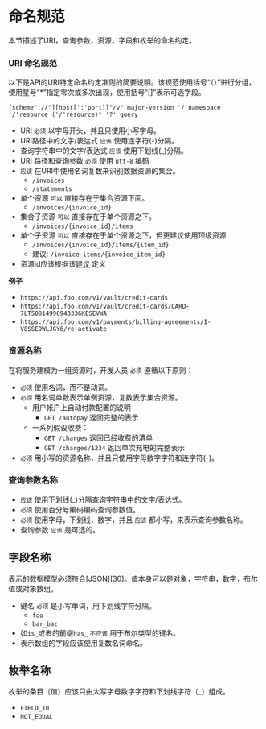 <h1 id="naming-conventions">命名规范</h1>

本节描述了URI，查询参数，资源，字段和枚举的命名约定。

<h3 id="uri-naming-convention">URI 命名规范</h3>

以下是API的URI特定命名约定准则的简要说明。该规范使用括号“（）”进行分组，使用星号“*”指定零次或多次出现，使用括号“[]”表示可选字段。

```
[scheme"://"][host[':'port]]"/v" major-version '/'namespace '/'resource ('/'resource)* '?' query
```

* URI `必须` 以字母开头，并且只使用小写字母。
* URI路径中的文字/表达式 `应该` 使用连字符(-)分隔。
* 查询字符串中的文字/表达式 `应该` 使用下划线(_)分隔。
* URI 路径和查询参数 `必须` 使用 `utf-8` 编码
* `应该` 在URI中使用名词复数来识别数据资源的集合。
  * `/invoices`
  * `/statements`
* 单个资源 `可以` 直接存在于集合资源下面。
  * `/invoices/{invoice_id}`
* 集合子资源 `可以` 直接存在于单个资源之下。
  * `/invoices/{invoice_id}/items`
* 单个子资源 `可以` 直接存在于单个资源之下，但更建议使用顶级资源
  * `/invoices/{invoice_id}/items/{item_id}`
  * 建议: `/invoice-items/{invoice_item_id}`
* 资源id应该根据该[建议](#resource-identifiers) 定义

**例子**

* `https://api.foo.com/v1/vault/credit-cards`
* `https://api.foo.com/v1/vault/credit-cards/CARD-7LT50814996943336KESEVWA`
* `https://api.foo.com/v1/payments/billing-agreements/I-V8SSE9WLJGY6/re-activate`

<h3 id="resource-names">资源名称</h3>

在将服务建模为一组资源时，开发人员 `必须` 遵循以下原则：

* `必须` 使用名词，而不是动词。
* `必须` 用名词单数表示单例资源，复数表示集合资源。
    * 用户帐户上自动付款配置的说明
        * `GET /autopay` 返回完整的表示
    *  一系列假设收费：
        * `GET /charges` 返回已经收费的清单
        * `GET /charges/1234` 返回单次充电的完整表示
* `必须` 用小写的资源名称，并且只使用字母数字字符和连字符(-)。

<h3 id="query-parameter-names">查询参数名称</h3>

* `应该` 使用下划线(_)分隔查询字符串中的文字/表达式。
* `必须` 使用百分号编码编码查询参数值。
* `必须` 使用字母，下划线，数字，并且 `应该` 都小写，来表示查询参数名称。
* 查询参数 `应该` 是可选的。

<h2 id="field-names">字段名称</h2>

表示的数据模型必须符合[JSON][30]。值本身可以是对象，字符串，数字，布尔值或对象数组。

* 键名 `必须` 是小写单词，用下划线字符分隔。
    * `foo`
    * `bar_baz`
* 如`is_`或者的前缀`has_` `不应该` 用于布尔类型的键名。
* 表示数组的字段应该使用复数名词命名。

<h2 id="enum-names">枚举名称</h2>

枚举的条目（值）应该只由大写字母数字字符和下划线字符（_）组成。

* `FIELD_10` 
* `NOT_EQUAL`
